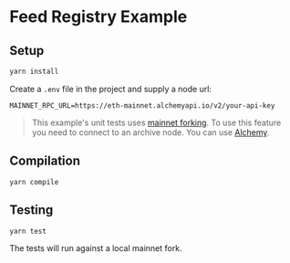# Feed Registry Example

## Setup

```sh
yarn install
```

Create a `.env` file in the project and supply a node url:

```
MAINNET_RPC_URL=https://eth-mainnet.alchemyapi.io/v2/your-api-key
```

> This example's unit tests uses [mainnet forking](https://hardhat.org/guides/mainnet-forking.html). To use this feature you need to connect to an archive node. You can use [Alchemy](https://www.alchemy.com/).

## Compilation

```
yarn compile
```

## Testing 

```
yarn test
```

The tests will run against a local mainnet fork.
